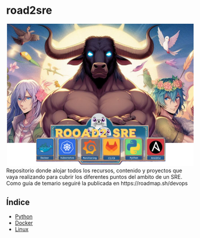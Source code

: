 # road2sre
<div align="center">
    <img src="img/logo.png" alt="logo" width="500">
</div>
Repositorio donde alojar todos los recursos, contenido y proyectos que vaya realizando para cubrir los diferentes puntos del ambito de un SRE. Como guía de temario seguiré la publicada en https://roadmap.sh/devops

## Índice
- [Python](./python/)
- [Docker](./docker/)
- [Linux](./linux/)